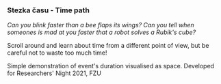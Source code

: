 ### Stezka času - Time path

*Can you blink faster than a bee flaps its wings? 
Can you tell when someones is mad at you faster that a robot solves a Rubik's cube?*

Scroll around and learn about time from a different point of view, but be careful not to waste too much time!

Simple demonstration of event's duration visualised as space.
Developed for Researchers' Night 2021, FZU
